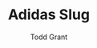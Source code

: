 ---
layout: video
title: Slugs
title: Adidas Slug
home: yes
author: Todd Grant
video_source: ADIDAS_Slug.f4v
credits:
  - Frank Budgen, Director
  - Todd Grant, Creative Director/Art Director
---